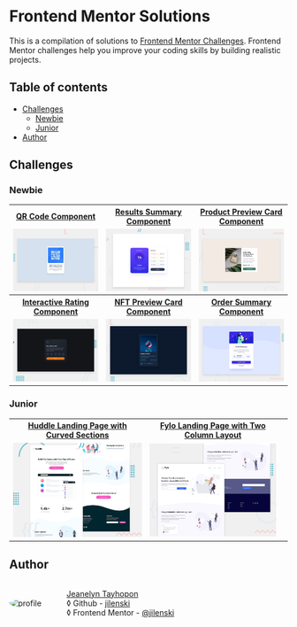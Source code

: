 # Frontend Mentor Solutions

This is a compilation of solutions to [Frontend Mentor Challenges](https://www.frontendmentor.io/challenges). Frontend Mentor challenges help you improve your coding skills by building realistic projects.

## Table of contents

- [Challenges](#challenges)
  - [Newbie](#newbie)
  - [Junior](#junior)
- [Author](#author)

## Challenges

### Newbie

<table style="border: 1px solid inherit; border-collapse: collapse;">
  <tr>
    <th><a href="./qr-code-component/">QR Code Component</a></th>
    <th><a href="./results-summary-component/">Results Summary Component</a></th>
    <th><a href="./product-preview-card-component/">Product Preview Card Component</a></th>
  </tr>
  <tr>
    <td>
      <a href="./qr-code-component/index.html">
        <img src="././qr-code-component/desktop-preview.jpg" alt="preview">
      </a>
    </td>
    <td>
      <a href="./results-summary-component/index.html">
        <img src="././results-summary-component/desktop-preview.jpg" alt="preview">
      </a>
    </td>
    <td>
      <a href="./product-preview-card-component/index.html">
        <img src="././product-preview-card-component/desktop-preview.jpg" alt="preview">
      </a>
    </td>
  </tr>

  <tr>
    <th><a href="./qr-code-component/">Interactive Rating Component</a></th>
    <th><a href="./results-summary-component/">NFT Preview Card Component</a></th>
    <th><a href="./product-preview-card-component/">Order Summary Component</a></th>
  </tr>
  <tr>
    <td>
      <a href="./interactive-rating-component/index.html">
        <img src="././interactive-rating-component/desktop-preview.jpg" alt="preview">
      </a>
    </td>
    <td>
      <a href="./nft-preview-card-component/index.html">
        <img src="././nft-preview-card-component/desktop-preview.jpg" alt="preview">
      </a>
    </td>
    <td>
      <a href="./order-summary-component/index.html">
        <img src="././order-summary-component/desktop-preview.jpg" alt="preview">
      </a>
    </td>
  </tr>
</table>

### Junior

<table style="border: 1px solid inherit; border-collapse: collapse;">
  <tr>
    <th><a href="./huddle-landing-page-with-curved-sections/">Huddle Landing Page with Curved Sections</a></th>
    <th><a href="./fylo-landing-page-with-two-column-layout/">Fylo Landing Page with Two Column Layout</a></th>
    <th><a href=""></a></th>
  </tr>
  <tr>
    <td>
      <a href="./huddle-landing-page-with-curved-sections/index.html">
        <img src="././huddle-landing-page-with-curved-sections/desktop-preview.jpg">
      </a>
    </td>
    <td>
      <a href="./fylo-landing-page-with-two-column-layout/index.html">
        <img src="././fylo-landing-page-with-two-column-layout/desktop-preview.jpg">
      </a>
    </td>
    <td>
      <a href="">
        <img src="">
      </a>
    </td>
  </tr>
</table>

## Author

<div style="display: flex; align-items: center">
  <img src="https://media.licdn.com/dms/image/D5603AQF3ma3L9Mw6KQ/profile-displayphoto-shrink_800_800/0/1688980503267?e=1706745600&v=beta&t=UzT3_k4dR8PN1WiV29e56Tap3wQG6HH7xsrJkZh-nSY" alt="profile" width="80" style="border-radius: 100%">
  <ul style="list-style-type: none">
    <li>
      <a href="https://jeanelyntayhopon.com/">Jeanelyn Tayhopon</a>
    </li>
    <li>
      &loz; Github - 
      <a href="https://github.com/jilenski">jilenski</a>
    </li>
    <li>
      &loz; Frontend Mentor - 
      <a href="https://www.frontendmentor.io/profile/jilenski">@jilenski</a>
    </li>  
  </ul>
</div>
